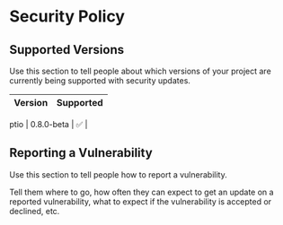 # Security Policy

## Supported Versions

Use this section to tell people about which versions of your project are
currently being supported with security updates.

| Version | Supported          |
| ------- | ------------------ |
ptio
| 0.8.0-beta  | :white_check_mark: |

## Reporting a Vulnerability

Use this section to tell people how to report a vulnerability.

Tell them where to go, how often they can expect to get an update on a
reported vulnerability, what to expect if the vulnerability is accepted or
declined, etc.
